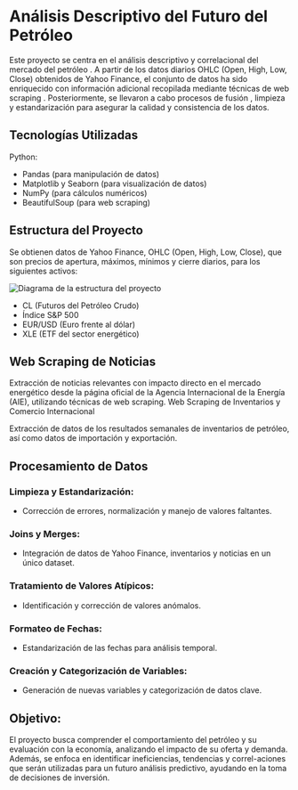 # Análisis Descriptivo del Futuro del Petróleo

Este proyecto se centra en el análisis descriptivo y correlacional del mercado del petróleo . A partir de los datos diarios OHLC (Open, High, Low, Close) obtenidos de Yahoo Finance, el conjunto de datos ha sido enriquecido con información adicional recopilada mediante técnicas de web scraping . Posteriormente, se llevaron a cabo procesos de fusión , limpieza y estandarización para asegurar la calidad y consistencia de los datos.

## Tecnologías Utilizadas
Python:

- Pandas (para manipulación de datos)
- Matplotlib y Seaborn (para visualización de datos)
- NumPy (para cálculos numéricos)
- BeautifulSoup (para web scraping)

## Estructura del Proyecto
Se obtienen datos de Yahoo Finance, OHLC (Open, High, Low, Close), que son precios de apertura, máximos, mínimos y cierre diarios, para los siguientes activos:

![Diagrama de la estructura del proyecto](https://github.com/Arnaud-Chafai/EDA-CL/blob/main/Diagrama%20de%20la%20estructura%20del%20proyecto.drawio.png)
- CL (Futuros del Petróleo Crudo)
- Índice S&P 500
- EUR/USD (Euro frente al dólar)
- XLE (ETF del sector energético)

## Web Scraping de Noticias

Extracción de noticias relevantes con impacto directo en el mercado energético desde la página oficial de la Agencia Internacional de la Energía (AIE), utilizando técnicas de web scraping.
Web Scraping de Inventarios y Comercio Internacional

Extracción de datos de los resultados semanales de inventarios de petróleo, así como datos de importación y exportación.

## Procesamiento de Datos

### Limpieza y Estandarización:
- Corrección de errores, normalización y manejo de valores faltantes.
### Joins y Merges:
- Integración de datos de Yahoo Finance, inventarios y noticias en un único dataset.
### Tratamiento de Valores Atípicos:
- Identificación y corrección de valores anómalos.
### Formateo de Fechas:
- Estandarización de las fechas para análisis temporal.
### Creación y Categorización de Variables:
- Generación de nuevas variables y categorización de datos clave.


## Objetivo:
El proyecto busca comprender el comportamiento del petróleo y su evaluación con la economía, analizando el impacto de su oferta y demanda. Además, se enfoca en identificar ineficiencias, tendencias y correl-aciones que serán utilizadas para un futuro análisis predictivo, ayudando en la toma de decisiones de inversión.
